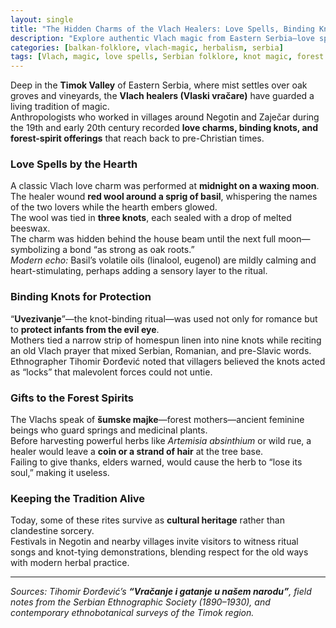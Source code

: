 ```yaml
---
layout: single
title: "The Hidden Charms of the Vlach Healers: Love Spells, Binding Knots & Forest Spirits"
description: "Explore authentic Vlach magic from Eastern Serbia—love spells, protective knots, and forest-spirit offerings—rooted in centuries of Balkan folklore and still whispered about today."
categories: [balkan-folklore, vlach-magic, herbalism, serbia]
tags: [Vlach, magic, love spells, Serbian folklore, knot magic, forest spirits, Balkan witchcraft]
---
```


Deep in the **Timok Valley** of Eastern Serbia, where mist settles over oak groves and vineyards, the **Vlach healers (Vlaski vračare)** have guarded a living tradition of magic.  
Anthropologists who worked in villages around Negotin and Zaječar during the 19th and early 20th century recorded **love charms, binding knots, and forest-spirit offerings** that reach back to pre-Christian times.  

### Love Spells by the Hearth
A classic Vlach love charm was performed at **midnight on a waxing moon**.  
The healer wound **red wool around a sprig of basil**, whispering the names of the two lovers while the hearth embers glowed.  
The wool was tied in **three knots**, each sealed with a drop of melted beeswax.  
The charm was hidden behind the house beam until the next full moon—symbolizing a bond “as strong as oak roots.”  
*Modern echo:* Basil’s volatile oils (linalool, eugenol) are mildly calming and heart-stimulating, perhaps adding a sensory layer to the ritual.

### Binding Knots for Protection
“**Uvezivanje**”—the knot-binding ritual—was used not only for romance but to **protect infants from the evil eye**.  
Mothers tied a narrow strip of homespun linen into nine knots while reciting an old Vlach prayer that mixed Serbian, Romanian, and pre-Slavic words.  
Ethnographer Tihomir Đorđević noted that villagers believed the knots acted as “locks” that malevolent forces could not untie.

### Gifts to the Forest Spirits
The Vlachs speak of **šumske majke**—forest mothers—ancient feminine beings who guard springs and medicinal plants.  
Before harvesting powerful herbs like *Artemisia absinthium* or wild rue, a healer would leave a **coin or a strand of hair** at the tree base.  
Failing to give thanks, elders warned, would cause the herb to “lose its soul,” making it useless.

### Keeping the Tradition Alive
Today, some of these rites survive as **cultural heritage** rather than clandestine sorcery.  
Festivals in Negotin and nearby villages invite visitors to witness ritual songs and knot-tying demonstrations, blending respect for the old ways with modern herbal practice.

---

*Sources: Tihomir Đorđević’s **“Vračanje i gatanje u našem narodu”**, field notes from the Serbian Ethnographic Society (1890–1930), and contemporary ethnobotanical surveys of the Timok region.*
